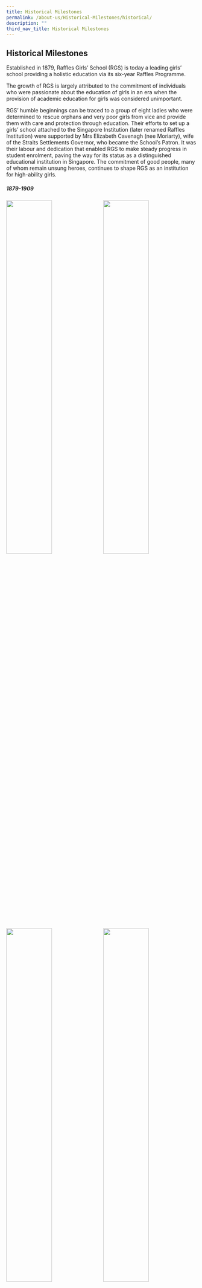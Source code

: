 ```yaml
---
title: Historical Milestones
permalink: /about-us/Historical-Milestones/historical/
description: ""
third_nav_title: Historical Milestones
---
```

## Historical Milestones

Established in 1879, Raffles Girls’ School (RGS) is today a leading girls’ school providing a holistic education via its six-year Raffles Programme.

The growth of RGS is largely attributed to the commitment of individuals who were passionate about the education of girls in an era when the provision of academic education for girls was considered unimportant.

RGS’ humble beginnings can be traced to a group of eight ladies who were determined to rescue orphans and very poor girls from vice and provide them with care and protection through education. Their efforts to set up a girls’ school attached to the Singapore Institution (later renamed Raffles Institution) were supported by Mrs Elizabeth Cavenagh (nee Moriarty), wife of the Straits Settlements Governor, who became the School’s Patron. It was their labour and dedication that enabled RGS to make steady progress in student enrolment, paving the way for its status as a distinguished educational institution in Singapore. The commitment of good people, many of whom remain unsung heroes, continues to shape RGS as an institution for high-ability girls.

##### 1879-1909

<img src="/images/hist1.jpg" style="width:49%" align="left">
<img src="/images/hist2.jpg" style="width:49%" align="right">
<br clear="left"><br>

<img src="/images/hist3.jpg" style="width:49%" align="left">
<img src="/images/hist4.jpg" style="width:49%" align="right">
<br clear="left"><br>

<img src="/images/hist5.jpg" style="width:49%" align="left">
<img src="/images/hist6.jpg" style="width:49%" align="right">
<br clear="left"><br>

<img src="/images/hist7.jpg" style="width:49%" align="left">
<br clear="left"><br>

##### 1910-1949

<img src="/images/hist8.jpg" style="width:49%" align="left">
<img src="/images/hist9.jpg" style="width:49%" align="right">
<br clear="left"><br>

<img src="/images/hist10.jpg" style="width:49%" align="left">
<img src="/images/hist11.jpg" style="width:49%" align="right">
<br clear="left"><br>

<img src="/images/hist12.jpg" style="width:49%" align="left">
<img src="/images/hist13.jpg" style="width:49%" align="right">
<br clear="left"><br>

##### 1950-1969

<img src="/images/hist14.jpg" style="width:49%" align="left">
<img src="/images/hist15.jpg" style="width:49%" align="right">
<br clear="left"><br>

<img src="/images/hist16.jpg" style="width:49%" align="left">
<img src="/images/hist17.jpg" style="width:49%" align="right">
<br clear="left"><br>

<img src="/images/hist18.jpg" style="width:49%" align="left">
<img src="/images/hist19.jpg" style="width:49%" align="right">
<br clear="left"><br>

##### 1970-1989

<img src="/images/hist20.jpg" style="width:49%" align="left">
<img src="/images/hist21.jpg" style="width:49%" align="right">
<br clear="left"><br>

<img src="/images/hist22.jpg" style="width:49%" align="left">
<img src="/images/hist23.jpg" style="width:49%" align="right">
<br clear="left"><br>

<img src="/images/hist24.jpg" style="width:49%" align="left">
<img src="/images/hist25.jpg" style="width:49%" align="right">
<br clear="left"><br>

<img src="/images/hist26.jpg" style="width:49%" align="left">
<br clear="left"><br>

##### 1990-2009

<img src="/images/hist27.jpg" style="width:49%" align="left">
<img src="/images/hist28.jpg" style="width:49%" align="right">
<br clear="left"><br>

<img src="/images/hist29.jpg" style="width:49%" align="left">
<img src="/images/hist30.jpg" style="width:49%" align="right">
<br clear="left"><br>

<img src="/images/hist31.jpg" style="width:49%" align="left">
<img src="/images/hist32.jpg" style="width:49%" align="right">
<br clear="left"><br>

<img src="/images/hist33.jpg" style="width:49%" align="left">
<img src="/images/hist34.jpg" style="width:49%" align="right">
<br clear="left"><br>

<img src="/images/hist35.jpg" style="width:49%" align="left">
<br clear="left"><br>

##### 2010-Current

<img src="/images/cu1.jpg" style="width:49%" align="left">
<img src="/images/cu2.jpg" style="width:49%" align="right">
<br clear="left"><br>

<img src="/images/cu3.jpg" style="width:49%" align="left">
<img src="/images/cu4.jpg" style="width:49%" align="right">
<br clear="left"><br>

<img src="/images/cu5.jpg" style="width:49%" align="left">
<img src="/images/cu6.jpg" style="width:49%" align="right">
<br clear="left"><br>

<img src="/images/cu7.jpg" style="width:49%" align="left">
<img src="/images/cu8.jpg" style="width:49%" align="right">
<br clear="left"><br>

<img src="/images/cu9.jpg" style="width:49%" align="left">
<img src="/images/cu10.jpg" style="width:49%" align="right">
<br clear="left"><br>

<img src="/images/cu11.jpg" style="width:49%" align="left">
<img src="/images/cu12.jpg" style="width:49%" align="right">
<br clear="left"><br>

<img src="/images/cu13.jpg" style="width:49%" align="left">
<img src="/images/cu14.jpg" style="width:49%" align="right">
<br clear="left"><br>

<img src="/images/cu15.jpg" style="width:49%" align="left">
<img src="/images/cu16.jpg" style="width:49%" align="right">
<br clear="left"><br>

<img src="/images/cu17.jpg" style="width:49%" align="left">
<img src="/images/cu18.jpg" style="width:49%" align="right">
<br clear="left"><br>

<img src="/images/cu19.jpg" style="width:49%" align="left">
<img src="/images/cu20.jpg" style="width:49%" align="right">
<br clear="left"><br>

<img src="/images/cu21.jpg" style="width:49%" align="left">
<br clear="left"><br>

# 2021 

RGS implemented its new five-year Strategy Map with initiatives that support the school’s vision of future learning at RGS.

In February, RGS became the first school in Singapore to roll out the use of iPads for Year One students as part of the National Digital Literacy Programme. At the start of Term 2, the school embarked on regular fortnightly Home Based Learning for all levels. A research study headed the RGS PeRL team was launched to help the school better understand how teachers use blended learning to enhance learning opportunities. In support of RGS’s Digital Curriculum, the Keppel Sandbox was launched at RGS. The Sandbox is a digital makerspace for RGS students to ideate, incubate their ideas, create prototypes and gather feedback as they work on their technological solutions, so that eventually our girls will be able to contribute to and lead in the digital work as confident and empowered young women. RGS welcomed Justice Mavis Chionh as Chairperson of the School’s Board of Governors, succeeding Justice Judith Prakash who had served for 25 years with dedication and tenacity, leading the school through many milestones.

# 2022 

To promote the capacity for life-long and self-directed learning, which is a central objective of the Personalised Digital Learning Programme, RGS adopted a framework aligning Executive Functioning Skills (EFS) to each phase of Self-Regulated Learning (SRL). Fourteen Executive Functioning Skills were identified and each was categorised in terms of a phase in SRL - Planning, Performance and Self-Reflection. The school and RI conducted a Raffles Programme Curriculum Review to enhance alignment and continuity of outcomes and standards for Years 1 to 6 in both schools. RGS continues to give back to the community for eg by participating in the MOE-NLB KidsREAD programme, where upper secondary students read to, and facilitate activities to First Toa Payoh Primary School and New Town Primary School students, so that they can develop an interest in reading. The school also deepened its service to Greenwood Primary school, as two student-teams continued e-reading and math tutoring programmes started in 2020 and 2021, with a third team starting a science tutoring programme this year. Two other teams also deepened their service with Admiralty Primary School and Canberra Primary School, tutoring the students in Math.